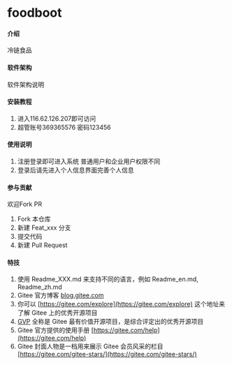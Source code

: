 # foodboot

#### 介绍
冷链食品

#### 软件架构
软件架构说明


#### 安装教程

1.  进入116.62.126.207即可访问
2.  超管账号369365576 密码123456

#### 使用说明

1.  注册登录即可进入系统 普通用户和企业用户权限不同
2.  登录后请先进入个人信息界面完善个人信息

#### 参与贡献
欢迎Fork PR

1.  Fork 本仓库
2.  新建 Feat_xxx 分支
3.  提交代码
4.  新建 Pull Request


#### 特技

1.  使用 Readme\_XXX.md 来支持不同的语言，例如 Readme\_en.md, Readme\_zh.md
2.  Gitee 官方博客 [blog.gitee.com](https://blog.gitee.com)
3.  你可以 [https://gitee.com/explore](https://gitee.com/explore) 这个地址来了解 Gitee 上的优秀开源项目
4.  [GVP](https://gitee.com/gvp) 全称是 Gitee 最有价值开源项目，是综合评定出的优秀开源项目
5.  Gitee 官方提供的使用手册 [https://gitee.com/help](https://gitee.com/help)
6.  Gitee 封面人物是一档用来展示 Gitee 会员风采的栏目 [https://gitee.com/gitee-stars/](https://gitee.com/gitee-stars/)
